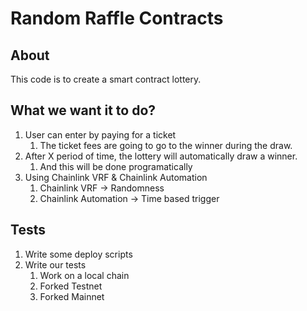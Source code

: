 # Random Raffle Contracts

## About

This code is to create a smart contract lottery.

## What we want it to do?

1. User can enter by paying for a ticket
    1. The ticket fees are going to go to the winner during the draw.
2. After X period of time, the lottery will automatically draw a winner.
    1. And this will be done programatically
3. Using Chainlink VRF & Chainlink Automation
    1. Chainlink VRF -> Randomness
    2. Chainlink Automation -> Time based trigger

## Tests

1. Write some deploy scripts
2. Write our tests
    1. Work on a local chain
    2. Forked Testnet
    3. Forked Mainnet